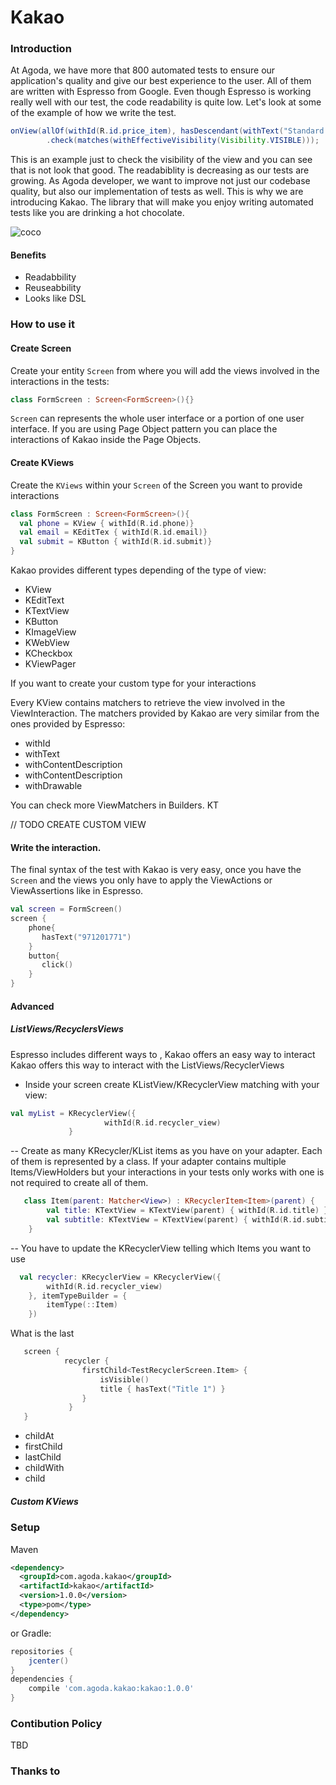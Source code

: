 # Kakao

### Introduction
At Agoda, we have more that 800 automated tests to ensure our application's quality and give our best experience to the user. All of them are written with Espresso from Google. Even though Espresso is working really well with our test, the code readability is quite low. Let's look at some of the example of how we write the test. 
```Java
onView(allOf(withId(R.id.price_item), hasDescendant(withText("Standard Rate"))))
        .check(matches(withEffectiveVisibility(Visibility.VISIBLE)));
```
This is an example just to check the visibility of the view and you can see that is not look that good. The readabiblity is decreasing as our tests are growing. As Agoda developer, we want to improve not just our codebase quality, but also our implementation of tests as well. This is why we are introducing Kakao. The library that will make you enjoy writing automated tests like you are drinking a hot chocolate.

![coco](https://user-images.githubusercontent.com/2812510/30947310-3825724c-a433-11e7-8a0d-3c3bfe00d584.png)

#### Benefits
- Readabbility
- Reuseabbility
- Looks like DSL

### How to use it
#### Create Screen
Create your entity `Screen` from where you will add the views involved in the interactions in 
the tests:
```Kotlin
class FormScreen : Screen<FormScreen>(){}
```
 `Screen` can represents the whole user interface or a portion of one user interface.
If you are using Page Object pattern you can place the interactions of Kakao inside the Page Objects.

#### Create KViews
 Create the `KViews` within your `Screen` of the Screen you want to provide interactions
```Kotlin
class FormScreen : Screen<FormScreen>(){
  val phone = KView { withId(R.id.phone)}
  val email = KEditTex { withId(R.id.email)}
  val submit = KButton { withId(R.id.submit)}
}
```
Kakao provides different types depending of the type of view:
* KView
* KEditText
* KTextView
* KButton
* KImageView
* KWebView
* KCheckbox
* KViewPager

If you want to create your custom type for your interactions

Every KView contains matchers to retrieve the view involved in the ViewInteraction. The matchers provided
by Kakao are very similar from the ones provided by Espresso:


* withId
* withText
* withContentDescription
* withContentDescription
* withDrawable

You can check more ViewMatchers in Builders. KT



// TODO CREATE CUSTOM VIEW 

#### Write the interaction. 

The final syntax of the test with Kakao is very easy, once you have the `Screen` and the views you only have to apply 
the ViewActions or ViewAssertions like in Espresso. 
```Kotlin
val screen = FormScreen()
screen {
    phone{
       hasText("971201771")
    }
    button{
       click()
    }
}
```

#### Advanced 

##### ListViews/RecyclersViews

Espresso includes different ways to , Kakao offers an easy way to interact  
Kakao offers this way to interact with the ListViews/RecyclerViews

- Inside your screen create KListView/KRecyclerView matching with your view:
```Kotlin
val myList = KRecyclerView({
                     withId(R.id.recycler_view)
             }
```
-- Create as many KRecycler/KList items as you have on your adapter. Each of them is represented by a class.
If your adapter contains multiple Items/ViewHolders but your interactions in your tests only works with 
one is not required to create all of them. 
```Kotlin
   class Item(parent: Matcher<View>) : KRecyclerItem<Item>(parent) {
        val title: KTextView = KTextView(parent) { withId(R.id.title) }
        val subtitle: KTextView = KTextView(parent) { withId(R.id.subtitle) }
    }
```
-- You have to update the KRecyclerView telling which Items you want to use

```Kotlin
  val recycler: KRecyclerView = KRecyclerView({
        withId(R.id.recycler_view)
    }, itemTypeBuilder = {
        itemType(::Item)
    })
```

What is the last 
```Kotlin
   screen {
            recycler {
                firstChild<TestRecyclerScreen.Item> {
                    isVisible()
                    title { hasText("Title 1") }
                }
             }
   }
```

* childAt
* firstChild
* lastChild
* childWith
* child


##### Custom KViews

 
### Setup
Maven
```xml
<dependency>
  <groupId>com.agoda.kakao</groupId>
  <artifactId>kakao</artifactId>
  <version>1.0.0</version>
  <type>pom</type>
</dependency>
```
or Gradle:
```groovy
repositories {
    jcenter()
}
dependencies {
    compile 'com.agoda.kakao:kakao:1.0.0'
}
```

### Contibution Policy
TBD

### Thanks to
